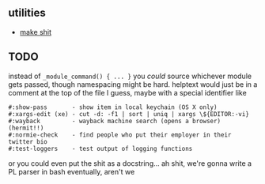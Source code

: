 ## utilities
 - [make shit](https://swcarpentry.github.io/make-novice/reference.html)

## TODO
instead of `_module_command() { ... }` you _could_ source whichever module gets
passed, though namespacing might be hard. helptext would just be in a comment at
the top of the file I guess, maybe with a special identifier like

```
#:show-pass       - show item in local keychain (OS X only)
#:xargs-edit (xe) - cut -d: -f1 | sort | uniq | xargs \${EDITOR:-vi}
#:wayback         - wayback machine search (opens a browser) (hermit!!)
#:normie-check    - find people who put their employer in their twitter bio
#:test-loggers    - test output of logging functions
```

or you could even put the shit as a docstring... ah shit, we're gonna write a
PL parser in bash eventually, aren't we

